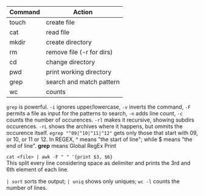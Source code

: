 | Command | Action                     |
|---------|----------------------------|
| touch   | create file                |
| cat     | read file                  |
| mkdir   | create directory           |
| rm      | remove file (-r for dirs)  |
| cd      | change directory           |
| pwd     | print working directory    |
| grep    | search and match pattern   |
| wc      | counts                     |

`grep` is powerful. `-i` ignores upper/lowercase, `-v` inverts the command, `-F` permits a file as input for the patterns to search, `-n` adds line count, `-c` counts the number of occurences. `-rl` makes it recursive, showing subdirs occurences. `-rL` shows the archives where it happens, but ommits the occurence itself. `egrep "^09|^10|^11|^12"` gets only those that start with 09, or 10, or 11 or 12. In REGEX, ^ means "the start of line"; while $ means "the end of line".
**grep** means Global RegEx Print

`cat <file> | awk -F " " '{print $3, $6}`  
This split every line considering space as delimiter and prints the 3rd and 6th element of each line.

`| sort` sorts the output; `| uniq` shows only uniques; `wc -l` counts the number of lines.

